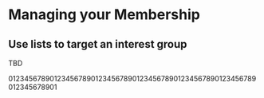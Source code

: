 # Managing your Membership

## Use lists to target an interest group
<div id="gv-use-lists-to-target"></div>

<div id="support">
TBD
</div>

012345678901234567890123456789012345678901234567890123456789012345678901

